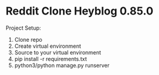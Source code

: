 # Reddit Clone Heyblog 0.85.0

Project Setup:
  1. Clone repo
  2. Create virtual environment
  3. Source to your virtual environment
  4. pip install -r requirements.txt
  5. python3/python manage.py runserver
